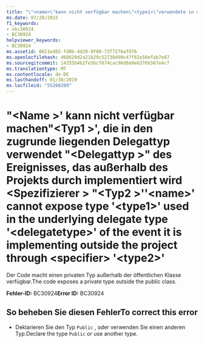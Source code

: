 ```yaml
---
title: "\"<name>\"kann nicht verfügbar machen\"<type1>\"verwendete in den zugrunde liegenden Delegattyp\"<delegatetype>' des Ereignisses, außerhalb des Projekts über implementiert wird <specifier> \"<type2>\""
ms.date: 07/20/2015
f1_keywords:
- vbc30924
- BC30924
helpviewer_keywords:
- BC30924
ms.assetid: 0021ed02-fd0b-4d29-9f08-73f7276af076
ms.openlocfilehash: d68629d2a21b29c52738d90c47f82e50efab7e87
ms.sourcegitcommit: 14355b4b2fe5bcf874cac96d0a9e6376b567e4c7
ms.translationtype: MT
ms.contentlocale: de-DE
ms.lasthandoff: 01/30/2019
ms.locfileid: "55268209"
---
```

# <a name="name-cannot-expose-type-type1-used-in-the-underlying-delegate-type-delegatetype-of-the-event-it-is-implementing-outside-the-project-through-specifier-type2"></a><span data-ttu-id="4d863-102">"\<Name >' kann nicht verfügbar machen"\<Typ1 >', die in den zugrunde liegenden Delegattyp verwendet "\<Delegattyp >" des Ereignisses, das außerhalb des Projekts durch implementiert wird \<Spezifizierer > "\<Typ2 >'</span><span class="sxs-lookup"><span data-stu-id="4d863-102">'\<name>' cannot expose type '\<type1>' used in the underlying delegate type '\<delegatetype>' of the event it is implementing outside the project through \<specifier> '\<type2>'</span></span>
<span data-ttu-id="4d863-103">Der Code macht einen privaten Typ außerhalb der öffentlichen Klasse verfügbar.</span><span class="sxs-lookup"><span data-stu-id="4d863-103">The code exposes a private type outside the public class.</span></span>  
  
 <span data-ttu-id="4d863-104">**Fehler-ID:** BC30924</span><span class="sxs-lookup"><span data-stu-id="4d863-104">**Error ID:** BC30924</span></span>  
  
## <a name="to-correct-this-error"></a><span data-ttu-id="4d863-105">So beheben Sie diesen Fehler</span><span class="sxs-lookup"><span data-stu-id="4d863-105">To correct this error</span></span>  
  
-   <span data-ttu-id="4d863-106">Deklarieren Sie den Typ `Public` , oder verwenden Sie einen anderen Typ.</span><span class="sxs-lookup"><span data-stu-id="4d863-106">Declare the type `Public` or use another type.</span></span>